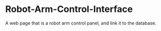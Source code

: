 # Robot-Arm-Control-Interface
A web page that is a robot arm control panel, and link it to the database.
